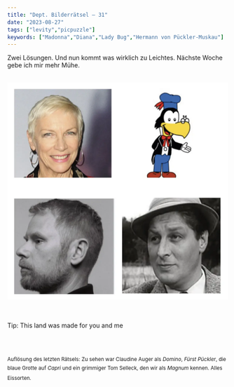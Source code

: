 ```yaml
---
title: "Dept. Bilderrätsel – 31"
date: "2023-08-27"
tags: ["levity","picpuzzle"]
keywords: ["Madonna","Diana","Lady Bug","Hermann von Pückler-Muskau"]
---
```

Zwei Lösungen. Und nun kommt was wirklich zu Leichtes. Nächste Woche gebe ich mir mehr Mühe.

<br/>

<img  src="/assets/img/picpuzzle31.webp" alt="Bilderrätsel31">

<br/>
<br/>
<br/>

Tip: This land was made for you and me

<br/>
<br/>

<sup>Auflösung des letzten Rätsels: Zu sehen war Claudine Auger als <i>Domino</i>, <i>Fürst Pückler</i>, die blaue Grotte auf <i>Capri</i> und ein grimmiger Tom Selleck, den wir als <i>Magnum</i> kennen. Alles Eissorten.
<sup>